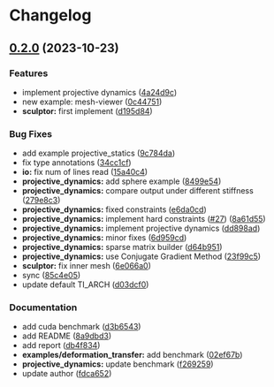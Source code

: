 # Changelog

## [0.2.0](https://github.com/liblaf/taichi-extras/compare/v0.1.0...v0.2.0) (2023-10-23)


### Features

* implement projective dynamics ([4a24d9c](https://github.com/liblaf/taichi-extras/commit/4a24d9cc6aa08c0d4d6c202135fd68af062bdf02))
* new example: mesh-viewer ([0c44751](https://github.com/liblaf/taichi-extras/commit/0c4475184ad3d23fdab862837338b2217b7e87d2))
* **sculptor:** first implement ([d195d84](https://github.com/liblaf/taichi-extras/commit/d195d840d72d46f12e84b8a689903523e79b9322))


### Bug Fixes

* add example projective_statics ([9c784da](https://github.com/liblaf/taichi-extras/commit/9c784da5fcf702f5d822e85a7de283bd52cadaeb))
* fix type annotations ([34cc1cf](https://github.com/liblaf/taichi-extras/commit/34cc1cf3a1bf6a9b3637af4d9fbca2a78c5e397e))
* **io:** fix num of lines read ([15a40c4](https://github.com/liblaf/taichi-extras/commit/15a40c4cb010f640bafa5a4a3959ac4859d7f9a1))
* **projective_dynamics:** add sphere example ([8499e54](https://github.com/liblaf/taichi-extras/commit/8499e54b3349893d96cfb1b6b455d2d4daf7231d))
* **projective_dynamics:** compare output under different stiffness ([279e8c3](https://github.com/liblaf/taichi-extras/commit/279e8c39db61978f22e4c7fab9656b2dd21a9644))
* **projective_dynamics:** fixed constraints ([e6da0cd](https://github.com/liblaf/taichi-extras/commit/e6da0cdf624f5f7e227ed8a62288bbf53d48e905))
* **projective_dynamics:** implement hard constraints ([#27](https://github.com/liblaf/taichi-extras/issues/27)) ([8a61d55](https://github.com/liblaf/taichi-extras/commit/8a61d556117073703b08d0943849acf2cfeaed17))
* **projective_dynamics:** implement projective dynamics ([dd898ad](https://github.com/liblaf/taichi-extras/commit/dd898ad50c5bc3ed9dd7cfb5f44b6bf4a3090109))
* **projective_dynamics:** minor fixes ([6d959cd](https://github.com/liblaf/taichi-extras/commit/6d959cd125d0b84b0b8a2351eefa6262211bd7e0))
* **projective_dynamics:** sparse matrix builder ([d64b951](https://github.com/liblaf/taichi-extras/commit/d64b95154845036d78d95f81989902377833b1d4))
* **projective_dynamics:** use Conjugate Gradient Method ([23f99c5](https://github.com/liblaf/taichi-extras/commit/23f99c5069407763b87c82747318eb2236a0c5f7))
* **sculptor:** fix inner mesh ([6e066a0](https://github.com/liblaf/taichi-extras/commit/6e066a031b0d164a8b99af3579a0243c3a0b90fd))
* sync ([85c4e05](https://github.com/liblaf/taichi-extras/commit/85c4e059c32a0cdad8536b381f47dea174599910))
* update default TI_ARCH ([d03dcf0](https://github.com/liblaf/taichi-extras/commit/d03dcf0205ae7d96683078a157b4f962a6f0b5d4))


### Documentation

* add cuda benchmark ([d3b6543](https://github.com/liblaf/taichi-extras/commit/d3b65439c9b2a264026768c6d249770ebf42f786))
* add README ([8a9dbd3](https://github.com/liblaf/taichi-extras/commit/8a9dbd3bb466ed5670c45d9556dc072f76b0bfea))
* add report ([db4f834](https://github.com/liblaf/taichi-extras/commit/db4f8341c6a8487b2808c4973629f2cc3658ac17))
* **examples/deformation_transfer:** add benchmark ([02ef67b](https://github.com/liblaf/taichi-extras/commit/02ef67b97db7ec85a70bd74f2d2922babc786236))
* **projective_dynamics:** update benchmark ([f269259](https://github.com/liblaf/taichi-extras/commit/f269259859eb560636a475de7663c1c20a56b31e))
* update author ([fdca652](https://github.com/liblaf/taichi-extras/commit/fdca65259c2f0c02a62abac4920f37593aacd897))
